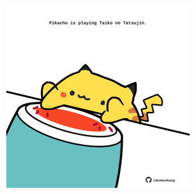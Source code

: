 <!-- built at 04/02/2022, 15:00:54 UTC -->
<p align="center">
  <img width="500" height="500" src="./ReadmeImage.svg">
</p>
